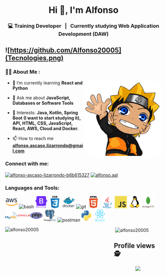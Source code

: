 <h1 align="center">Hi 👋, I'm Alfonso</h1>
<h3 align="center">💻 Training Developer &nbsp; | &nbsp;  Currently studying Web Application Development (DAW)</h3>

![https://github.com/Alfonso20005](Tecnologies.png)
---

### 👨‍💻 About Me :
<div style="display: inline_block">
 <img align="right" width="250" height="250" style="border-radius:30px;" src="naruto.gif?raw=true" />

- 🌱 I’m currently learning **React and Python**

- 💬 Ask me about **JavaScript, Databases or Software Tools**

- 🎯 Interests: **Java, Kotlin, Spring Boot (I want to start studying it), API, HTML, CSS, JavaScript, React, AWS, Cloud and Docker.**

- 📫 How to reach me **alfonso.ascaso.lizarrondo@gmail.com**
</div>


<h3 align="left">Connect with me:</h3>
<p align="left">
<a href="https://linkedin.com/in/alfonso-ascaso-lizarrondo-b6b615327" target="blank"><img align="center" src="https://raw.githubusercontent.com/rahuldkjain/github-profile-readme-generator/master/src/images/icons/Social/linked-in-alt.svg" alt="alfonso-ascaso-lizarrondo-b6b615327" height="30" width="40" /></a>
<a href="https://instagram.com/alfonso.aal" target="blank"><img align="center" src="https://raw.githubusercontent.com/rahuldkjain/github-profile-readme-generator/master/src/images/icons/Social/instagram.svg" alt="alfonso.aal" height="30" width="40" /></a>
</p>

<h3 align="left">Languages and Tools:</h3>
<p align="left"> <img src="https://raw.githubusercontent.com/devicons/devicon/master/icons/amazonwebservices/amazonwebservices-original-wordmark.svg" alt="aws" width="40" height="40"/> <img src="https://www.vectorlogo.zone/logos/gnu_bash/gnu_bash-icon.svg" alt="bash" width="40" height="40"/> <img src="https://raw.githubusercontent.com/devicons/devicon/master/icons/bootstrap/bootstrap-plain-wordmark.svg" alt="bootstrap" width="40" height="40"/> <img src="https://raw.githubusercontent.com/devicons/devicon/master/icons/css3/css3-original-wordmark.svg" alt="css3" width="40" height="40"/> <img src="https://raw.githubusercontent.com/devicons/devicon/master/icons/docker/docker-original-wordmark.svg" alt="docker" width="40" height="40"/> <img src="https://www.vectorlogo.zone/logos/git-scm/git-scm-icon.svg" alt="git" width="40" height="40"/> <img src="https://raw.githubusercontent.com/devicons/devicon/master/icons/html5/html5-original-wordmark.svg" alt="html5" width="40" height="40"/> <img src="https://raw.githubusercontent.com/devicons/devicon/master/icons/java/java-original.svg" alt="java" width="40" height="40"/> <img src="https://raw.githubusercontent.com/devicons/devicon/master/icons/javascript/javascript-original.svg" alt="javascript" width="40" height="40"/> <img src="https://raw.githubusercontent.com/devicons/devicon/master/icons/linux/linux-original.svg" alt="linux" width="40" height="40"/> <img src="https://raw.githubusercontent.com/devicons/devicon/master/icons/mongodb/mongodb-original-wordmark.svg" alt="mongodb" width="40" height="40"/><img src="https://raw.githubusercontent.com/devicons/devicon/master/icons/mysql/mysql-original-wordmark.svg" alt="mysql" width="40" height="40"/><img src="https://raw.githubusercontent.com/devicons/devicon/master/icons/oracle/oracle-original.svg" alt="oracle" width="40" height="40"/><img src="https://raw.githubusercontent.com/devicons/devicon/master/icons/php/php-original.svg" alt="php" width="40" height="40"/> <img src="https://raw.githubusercontent.com/devicons/devicon/master/icons/postgresql/postgresql-original-wordmark.svg" alt="postgresql" width="40" height="40"/> <img src="https://www.vectorlogo.zone/logos/getpostman/getpostman-icon.svg" alt="postman" width="40" height="40"/><img src="https://raw.githubusercontent.com/devicons/devicon/master/icons/python/python-original.svg" alt="python" width="40" height="40"/>  <img src="https://raw.githubusercontent.com/devicons/devicon/master/icons/react/react-original-wordmark.svg" alt="react" width="40" height="40"/> </p>

<p><img align="left" src="https://github-readme-stats.vercel.app/api/top-langs?username=alfonso20005&show_icons=true&locale=en&layout=compact" alt="alfonso20005" width="350" height="200" /></p>

<p>&nbsp;<img align="center" src="https://github-readme-stats.vercel.app/api?username=alfonso20005&show_icons=true&locale=en" alt="alfonso20005" width="393" height="200" /></p>

 ## Profile views :detective: <br>
 <p align="center"> 
   <img alingn="center" src="https://profile-counter.glitch.me/Alfonso20005/count.svg" />
 </p>

<!--
**Alfonso20005/Alfonso20005** is a ✨ _special_ ✨ repository because its `README.md` (this file) appears on your GitHub profile.

Here are some ideas to get you started:

- 🔭 I’m currently working on ...
- 🌱 I’m currently learning ...
- 👯 I’m looking to collaborate on ...
- 🤔 I’m looking for help with ...
- 💬 Ask me about ...
- 📫 How to reach me: ...
- 😄 Pronouns: ...
- ⚡ Fun fact: ...
-->
